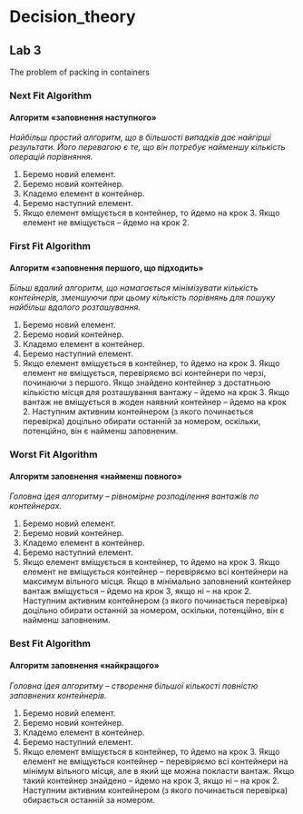 # Decision_theory

## Lab 3
The problem of packing in containers

### Next Fit Algorithm
#### Алгоритм «заповнення наступного»
*Найбільш простий алгоритм, що в більшості випадків дає найгірші
результати. Його перевагою є те, що він потребує найменшу кількість операцій
порівняння.*

1) Беремо новий елемент.
2) Беремо новий контейнер.
3) Кладемо елемент в контейнер.
4) Беремо наступний елемент.
5) Якщо елемент вміщується в контейнер, то йдемо на крок 3. Якщо елемент не
вміщується – йдемо на крок 2.

### First Fit Algorithm
#### Алгоритм «заповнення першого, що підходить»
*Більш вдалий алгоритм, що намагається мінімізувати кількість
контейнерів, зменшуючи при цьому кількість порівнянь для пошуку найбільш
вдалого розташування.*

1) Беремо новий елемент.
2) Беремо новий контейнер.
3) Кладемо елемент в контейнер.
4) Беремо наступний елемент.
5) Якщо елемент вміщується в контейнер, то йдемо на крок 3. Якщо елемент не
вміщується, перевіряємо всі контейнери по черзі, починаючи з першого. Якщо
знайдено контейнер з достатньою кількістю місця для розташування вантажу –
йдемо на крок 3. Якщо вантаж не вміщується в жоден наявний контейнер –
йдемо на крок 2. Наступним активним контейнером (з якого починається
перевірка) доцільно обирати останній за номером, оскільки, потенційно, він є
найменш заповненим.

### Worst Fit Algorithm
#### Алгоритм заповнення «найменш повного»
*Головна ідея алгоритму – рівномірне розподілення вантажів по
контейнерах.*

1) Беремо новий елемент.
2) Беремо новий контейнер.
3) Кладемо елемент в контейнер.
4) Беремо наступний елемент.
5) Якщо елемент вміщується в контейнер, то йдемо на крок 3. Якщо елемент не
вміщується контейнер – перевіряємо всі контейнери на максимум вільного
місця. Якщо в мінімально заповнений контейнер вантаж вміщується – йдемо на
крок 3, якщо ні – на крок 2. Наступним активним контейнером (з якого
починається перевірка) доцільно обирати останній за номером, оскільки,
потенційно, він є найменш заповненим.

### Best Fit Algorithm
#### Алгоритм заповнення «найкращого»
*Головна ідея алгоритму – створення більшої кількості повністю
заповнених контейнерів.*

1) Беремо новий елемент.
2) Беремо новий контейнер.
3) Кладемо елемент в контейнер.
4) Беремо наступний елемент.
5) Якщо елемент вміщується в контейнер, то йдемо на крок 3. Якщо елемент не
вміщується контейнер – перевіряємо всі контейнери на мінімум вільного місця,
але в який ще можна покласти вантаж. Якщо такий контейнер знайдено – йдемо
на крок 3, якщо ні – на крок 2. Наступним активним контейнером (з якого
починається перевірка) обирається останній за номером.
